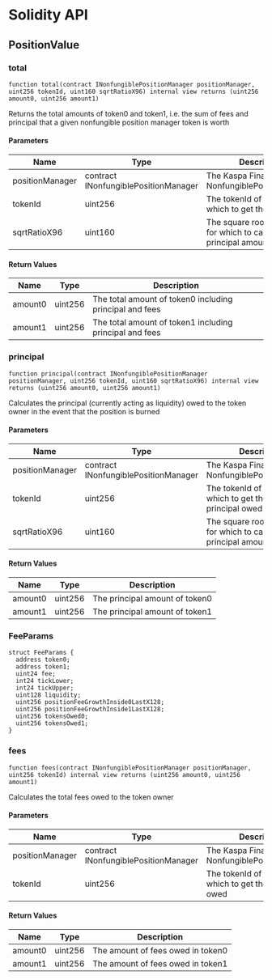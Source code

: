 # Solidity API

## PositionValue

### total

```solidity
function total(contract INonfungiblePositionManager positionManager, uint256 tokenId, uint160 sqrtRatioX96) internal view returns (uint256 amount0, uint256 amount1)
```

Returns the total amounts of token0 and token1, i.e. the sum of fees and principal
that a given nonfungible position manager token is worth

#### Parameters

| Name | Type | Description |
| ---- | ---- | ----------- |
| positionManager | contract INonfungiblePositionManager | The Kaspa Finance V3 NonfungiblePositionManager |
| tokenId | uint256 | The tokenId of the token for which to get the total value |
| sqrtRatioX96 | uint160 | The square root price X96 for which to calculate the principal amounts |

#### Return Values

| Name | Type | Description |
| ---- | ---- | ----------- |
| amount0 | uint256 | The total amount of token0 including principal and fees |
| amount1 | uint256 | The total amount of token1 including principal and fees |

### principal

```solidity
function principal(contract INonfungiblePositionManager positionManager, uint256 tokenId, uint160 sqrtRatioX96) internal view returns (uint256 amount0, uint256 amount1)
```

Calculates the principal (currently acting as liquidity) owed to the token owner in the event
that the position is burned

#### Parameters

| Name | Type | Description |
| ---- | ---- | ----------- |
| positionManager | contract INonfungiblePositionManager | The Kaspa Finance V3 NonfungiblePositionManager |
| tokenId | uint256 | The tokenId of the token for which to get the total principal owed |
| sqrtRatioX96 | uint160 | The square root price X96 for which to calculate the principal amounts |

#### Return Values

| Name | Type | Description |
| ---- | ---- | ----------- |
| amount0 | uint256 | The principal amount of token0 |
| amount1 | uint256 | The principal amount of token1 |

### FeeParams

```solidity
struct FeeParams {
  address token0;
  address token1;
  uint24 fee;
  int24 tickLower;
  int24 tickUpper;
  uint128 liquidity;
  uint256 positionFeeGrowthInside0LastX128;
  uint256 positionFeeGrowthInside1LastX128;
  uint256 tokensOwed0;
  uint256 tokensOwed1;
}
```

### fees

```solidity
function fees(contract INonfungiblePositionManager positionManager, uint256 tokenId) internal view returns (uint256 amount0, uint256 amount1)
```

Calculates the total fees owed to the token owner

#### Parameters

| Name | Type | Description |
| ---- | ---- | ----------- |
| positionManager | contract INonfungiblePositionManager | The Kaspa Finance V3 NonfungiblePositionManager |
| tokenId | uint256 | The tokenId of the token for which to get the total fees owed |

#### Return Values

| Name | Type | Description |
| ---- | ---- | ----------- |
| amount0 | uint256 | The amount of fees owed in token0 |
| amount1 | uint256 | The amount of fees owed in token1 |

